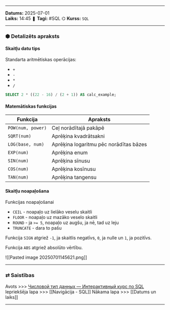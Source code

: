 ___
**Datums:** 2025-07-01   
**Laiks:** 14:45 
❚ **Tagi:** #SQL 
⌬ **Kurss:**  `SQL`

---
### ⬢ Detalizēts apraksts
#### Skaitļu datu tips

Standarta aritmētiskas operācijas:
- `+`
- `-`
- `*`
- `/`

```sql
SELECT 2 * ((22 - 16) / (2 + 1)) AS calc_example;
```

#### Matemātiskas funkcijas

| Funkcija          | Apraksts                               |
| ----------------- | -------------------------------------- |
| `POW(num, power)` | Ceļ norādītajā pakāpē                  |
| `SQRT(num)`       | Aprēķina kvadrātsakni                  |
| `LOG(base, num)`  | Aprēķina logaritmu pēc norādītas bāzes |
| `EXP(num)`        | Aprēķina enum                          |
| `SIN(num)`        | Aprēķina sīnusu                        |
| `COS(num)`        | Aprēķina kosīnusu                      |
| `TAN(num)`        | Aprēķina tangensu                      |
#### Skaitļu noapaļošana

Funkcijas noapaļošanai
- `CEIL` - noapaļo uz lielāko veselu skaitli
- `FLOOR` - noapaļo uz mazāko veselo skaitli
- `ROUND` - ja `>= 5`, noapaļo uz augšu, ja nē, tad uz leju
- `TRUNCATE` - dara to pašu

Funkcija `SIGN` atgriež `-1`, ja skaitlis negatīvs, `0`, ja nulle un `1`, ja pozitīvs.

Funkcija `ABS` atgriež absolūto vērtību.

![[Pasted image 20250701145621.png]]

---
### ⇄ Saistības
Avots >>> [Числовой тип данных — Интерактивный курс по SQL](https://sql-academy.org/ru/guide/work-with-number-data-type)
Iepriekšēja lapa >>> [[Navigācija - SQL]]
Nākama lapa >>> [[Datums un laiks]]
___
